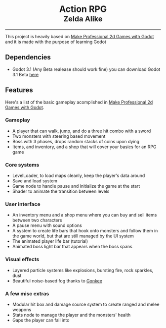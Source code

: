 <h1 align="center">
  Action RPG</br>
  <small>Zelda Alike</small>
</h1>


<hr>

This project is heavily based on [Make Professional 2d Games with Godot](https://github.com/GDquest/make-pro-2d-games-with-godot/) and it is made with the purpose of learning Godot


## Dependencies ##

- Godot 3.1 (Any Beta realease should work fine) you can download Godot 3.1 Beta [here](https://downloads.tuxfamily.org/godotengine/3.1/)

## Features ##

Here's a list of the basic gameplay acomplished in [Make Professional 2d Games with Godot](https://github.com/GDquest/make-pro-2d-games-with-godot/).


### Gameplay ###

- A player that can walk, jump, and do a three hit combo with a sword
- Two monsters with steering based movement
- Boss with 3 phases, drops random stacks of coins upon dying
- Items, and inventory, and a shop that will cover your basics for an RPG game

### Core systems ###

- LevelLoader, to load maps cleanly, keep the player's data around
- Save and load system
- Game node to handle pause and initialize the game at the start
- Shader to animate the transition between levels

### User interface ###

- An inventory menu and a shop menu where you can buy and sell items between two characters
- A pause menu with sound options
- A system to create life bars that hook onto monsters and follow them in the game world, but that are still managed by the UI system
- The animated player life bar (tutorial)
- Animated boss light bar that appears when the boss spans

### Visual effects ###

- Layered particle systems like explosions, bursting fire, rock sparkles, dust
- Beautiful noise-based fog thanks to [Gonkee](https://github.com/Gonkee/Gonkee-Fog-Shader)

### A few misc extras

- Modular hit box and damage source system to create ranged and melee weapons
- Stats node to manage the player and the monsters' health
- Gaps the player can fall into
